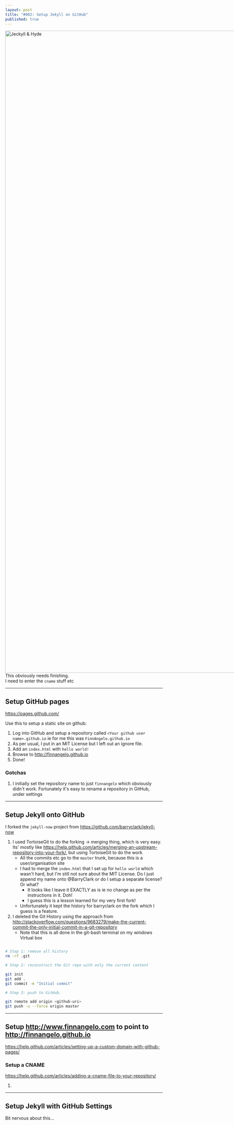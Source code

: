 ```yaml
---
layout: post
title: "#002: Setup Jekyll on GitHub"
published: true
---
```


<a href="https://www.flickr.com/photos/128224075@N02/15653170045" title="Jeckyll &amp; Hyde by Killa Tequilla, on Flickr" style="float:left;"><img src="https://c2.staticflickr.com/4/3935/15653170045_be0453e4d8_k.jpg" width="1152" height="2048" alt="Jeckyll &amp; Hyde"></a>This obviously needs finishing.  
I need to enter the `cname` stuff etc

------------------
Setup GitHub pages
------------------

<https://pages.github.com/>

Use this to setup a static site on github:

1. Log into GitHub and setup a repository called `<Your github user name>.github.io` ie for me this was `FinnAngelo.github.io`
2. As per usual, I put in an MIT License but I left out an ignore file.
3. Add an `index.html` with `hello world!`
4. Browse to <http://finnangelo.github.io>
5. Done!  

### Gotchas ###

1. I initially set the repository name to just `finnangelo` which obviously didn't work. Fortunately it's easy to rename a repository in GitHub, under settings

------------------------
Setup Jekyll onto GitHub
------------------------

I forked the `jekyll-now` project from 
<https://github.com/barryclark/jekyll-now>

1. I used TortoiseGit to do the forking -> merging thing, which is very easy.  
	Its' mostly like <https://help.github.com/articles/merging-an-upstream-repository-into-your-fork/>, but using TortoiseGit to do the work
	* All the commits etc go to the `master` trunk, because this is a user/organisation site 
	* I had to merge the `index.html` that I set up for `hello world` which wasn't hard, but I'm still not sure about the MIT License. Do I just append my name onto @BarryClark or do I setup a separate license? Or what?
		* It looks like I leave it EXACTLY as is 
			ie no change as per the instructions in it. Doh! 
		* I guess this is a lesson learned for my very first fork!
	* Unfortunately it kept the history for barryclark on the fork which I guess 
		is a feature. 
2. I deleted the Git History using the approach from <http://stackoverflow.com/questions/9683279/make-the-current-commit-the-only-initial-commit-in-a-git-repository> 
	* Note that this is all done in the git-bash terminal on my windows Virtual box	

```bash

# Step 1: remove all history
rm -rf .git

# Step 2: reconstruct the Git repo with only the current content

git init
git add .
git commit -m "Initial commit"

# Step 3: push to GitHub.

git remote add origin <github-uri>
git push -u --force origin master

```

---------------------------------------------------------------------------
Setup <http://www.finnangelo.com> to point to <http://finnangelo.github.io>
---------------------------------------------------------------------------

<https://help.github.com/articles/setting-up-a-custom-domain-with-github-pages/>

### Setup a CNAME ###

<https://help.github.com/articles/adding-a-cname-file-to-your-repository/>

1.

---------------------------------
Setup Jekyll with GitHub Settings
---------------------------------

Bit nervous about this...



